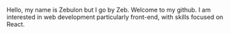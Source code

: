 Hello, my name is Zebulon but I go by Zeb. Welcome to my github. I am interested in web development particularly front-end, with skills focused on React.

